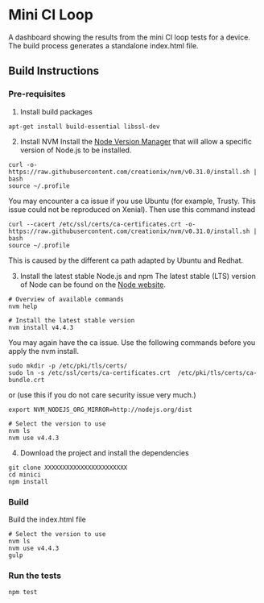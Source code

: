 # Mini CI Loop

A dashboard showing the results from the mini CI loop tests for a device.
The build process generates a standalone index.html file.

## Build Instructions

### Pre-requisites

1. Install build packages
```
apt-get install build-essential libssl-dev
```

2. Install NVM
Install the [Node Version Manager](https://github.com/creationix/nvm) that will allow a specific
version of Node.js to be installed.
```
curl -o- https://raw.githubusercontent.com/creationix/nvm/v0.31.0/install.sh | bash
source ~/.profile
```
You may encounter a ca issue if you use Ubuntu (for example, Trusty. This issue could not be reproduced on Xenial). Then use this command instead
```
curl --cacert /etc/ssl/certs/ca-certificates.crt -o- https://raw.githubusercontent.com/creationix/nvm/v0.31.0/install.sh | bash
source ~/.profile
```
This is caused by the different ca path adapted by Ubuntu and Redhat.

3. Install the latest stable Node.js and npm
The latest stable (LTS) version of Node can be found on the [Node website](nodejs.org).
```
# Overview of available commands
nvm help

# Install the latest stable version
nvm install v4.4.3
```

You may again have the ca issue. Use the following commands before you apply the nvm install.
```
sudo mkdir -p /etc/pki/tls/certs/
sudo ln -s /etc/ssl/certs/ca-certificates.crt  /etc/pki/tls/certs/ca-bundle.crt
```
or
(use this if you do not care security issue very much.)
```
export NVM_NODEJS_ORG_MIRROR=http://nodejs.org/dist
```
```
# Select the version to use
nvm ls
nvm use v4.4.3
```

4. Download the project and install the dependencies
```
git clone XXXXXXXXXXXXXXXXXXXXXXX
cd minici
npm install
```

### Build
Build the index.html file
```
# Select the version to use
nvm ls
nvm use v4.4.3
gulp
```

### Run the tests
```
npm test
```
